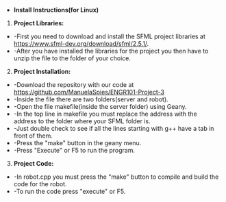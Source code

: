 * **Install Instructions(for Linux)**
1. **Project Libraries:**
 * -First you need to download and install the SFML project libraries at https://www.sfml-dev.org/download/sfml/2.5.1/.
 * -After you have installed the libraries for the project you then have to unzip the file to the folder of your choice.
2. **Project Installation:**
 * -Download the repository with our code at https://github.com/ManuelaSpies/ENGR101-Project-3
 * -Inside the file there are two folders(server and robot).
 * -Open the file makefile(inside the server folder) using Geany.
 * -In the top line in makefile you must replace the address with the address to the folder where your SFML folder is.
 * -Just double check to see if all the lines starting with g++ have a tab in front of them.
 * -Press the "make" button in the geany menu.
 * -Press "Execute" or F5 to run the program.
3. **Project Code:**
 * -In robot.cpp you must press the "make" button to compile and build the code for the robot.
 * -To run the code press "execute" or F5.
  

